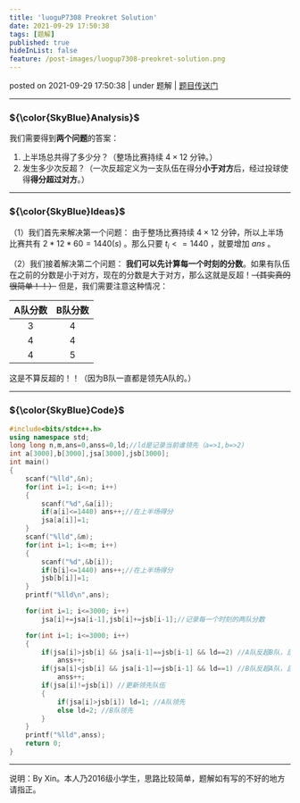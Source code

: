 ```yaml
---
title: 'luoguP7308 Preokret Solution'
date: 2021-09-29 17:50:38
tags: [题解]
published: true
hideInList: false
feature: /post-images/luogup7308-preokret-solution.png
---
```

posted on 2021-09-29 17:50:38 | under 题解 |
[题目传送门](https://www.luogu.com.cn/problem/P7308)

---
### ${\color{SkyBlue}Analysis}$ 
我们需要得到**两个问题**的答案：

1. 上半场总共得了多少分？（整场比赛持续 $4 \times 12$ 分钟。）
2. 发生多少次反超？（一次反超定义为一支队伍在得分**小于对方**后，经过投球使得**得分超过对方**。）

---
### ${\color{SkyBlue}Ideas}$
（1）我们首先来解决第一个问题：
由于整场比赛持续 $4 \times 12$ 分钟，所以上半场比赛共有 $2*12*60=1440(s)$ 。那么只要 $t_i<=1440$ ，就要增加 $ans$ 。

（2）我们接着解决第二个问题：
**我们可以先计算每一个时刻的分数**。如果有队伍在之前的分数是小于对方，现在的分数是大于对方，那么这就是反超！~~（其实真的很简单！！）~~
但是，我们需要注意这种情况：

|A队分数|B队分数|
| :----------: | :----------: |
| 3 | 4 |
| 4 | 4 |
| 4 | 5 |

这是不算反超的！！（因为B队一直都是领先A队的。）

---
### ${\color{SkyBlue}Code}$
```cpp
#include<bits/stdc++.h>
using namespace std;
long long n,m,ans=0,anss=0,ld;//ld是记录当前谁领先（a=>1,b=>2)
int a[3000],b[3000],jsa[3000],jsb[3000];
int main()
{
	scanf("%lld",&n);
	for(int i=1; i<=n; i++)
	{
		scanf("%d",&a[i]);
		if(a[i]<=1440) ans++;//在上半场得分
		jsa[a[i]]=1;
	}
	scanf("%lld",&m);
	for(int i=1; i<=m; i++)
	{
		scanf("%d",&b[i]);
		if(b[i]<=1440) ans++;//在上半场得分
		jsb[b[i]]=1;
	}
	printf("%lld\n",ans);

	for(int i=1; i<=3000; i++)
		jsa[i]+=jsa[i-1],jsb[i]+=jsb[i-1];//记录每一个时刻的两队分数

	for(int i=1; i<=3000; i++)
	{
		if(jsa[i]>jsb[i] && jsa[i-1]==jsb[i-1] && ld==2) //A队反超B队，且在之前是B队领先
			anss++;
		if(jsa[i]<jsb[i] && jsa[i-1]==jsb[i-1] && ld==1) //B队反超A队，且在之前是A队领先
			anss++;
		if(jsa[i]!=jsb[i]) //更新领先队伍
		{
			if(jsa[i]>jsb[i]) ld=1; //A队领先
			else ld=2; //B队领先
		}
	}
	printf("%lld",anss);
	return 0;
}
```

---
说明：By Xin。本人乃2016级小学生，思路比较简单，题解如有写的不好的地方请指正。